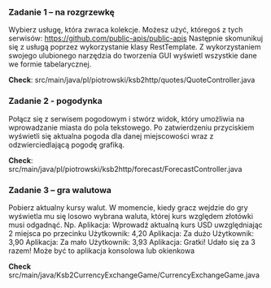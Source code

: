 ### Zadanie 1 – na rozgrzewkę
Wybierz usługę, która zwraca kolekcje. Możesz użyć, któregoś z tych serwisów:
https://github.com/public-apis/public-apis
Następnie skomunikuj się z usługą poprzez wykorzystanie klasy RestTemplate.
Z wykorzystaniem swojego ulubionego narzędzia do tworzenia GUI wyświetl wszystkie dane we formie tabelarycznej.

**Check**: src/main/java/pl/piotrowski/ksb2http/quotes/QuoteController.java

### Zadanie 2 - pogodynka
Połącz się z serwisem pogodowym i stwórz widok, który umożliwia na wprowadzanie miasta do pola tekstowego. Po zatwierdzeniu przyciskiem wyświetli się aktualna pogoda dla danej miejscowości wraz z odzwierciedlającą pogodę grafiką.

**Check**: src/main/java/pl/piotrowski/ksb2http/forecast/ForecastController.java

### Zadanie 3 – gra walutowa
Pobierz aktualny kursy walut. W momencie, kiedy gracz wejdzie do gry wyświetla mu się losowo wybrana waluta, której kurs względem złotówki musi odgadnąć.
Np.
Aplikacja: Wprowadź aktualną kurs USD uwzględniając 2 miejsca po przecinku
Użytkownik: 4,20
Aplikacja: Za dużo
Użytkownik: 3,90
Aplikacja: Za mało
Użytkownik: 3,93
Aplikacja: Gratki! Udało się za 3 razem!
Może być to aplikacja konsolowa lub okienkowa

**Check** src/main/java/Ksb2CurrencyExchangeGame/CurrencyExchangeGame.java